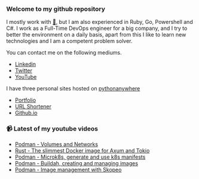 ### Welcome to my github repository

I mostly work with [:snake:](https://www.python.org/), but I am also experienced in Ruby, Go, Powershell and C#. I work as a Full-Time DevOps engineer for a big company, and I try to better the environment on a daily basis, apart from this I like to learn new technologies and I am a competent problem solver.

You can contact me on the following mediums.
- [Linkedin](https://www.linkedin.com/in/r3ap3rpy)
- [Twitter](https://twitter.com/r3ap3rpy)
- [YouTube](https://www.youtube.com/channel/UC1qkMXH8d2I9DDAtBSeEHqg)

I have three personal sites hosted on [pythonanywhere](https://www.pythonanywhere.com/)
- [Portfolio](http://r3ap3rpy.pythonanywhere.com/)
- [URL Shortener](http://shortenpy.pythonanywhere.com/)
- [Github.io](https://r3ap3rpy.github.io/)

### :video_camera: Latest of my youtube videos
<!-- YOUTUBE:START -->
- [Podman - Volumes and Networks](https://www.youtube.com/watch?v=Q-_OAlfeOuo)
- [Rust - The slimmest Docker image for Axum and Tokio](https://www.youtube.com/watch?v=HDDP9bV0szw)
- [Podman - Microk8s, generate and use k8s manifests](https://www.youtube.com/watch?v=2cwrxsbDbTk)
- [Podman - Buildah, creating and managing images](https://www.youtube.com/watch?v=7tIv7XLwV-Q)
- [Podman - Image management with Skopeo](https://www.youtube.com/watch?v=vjizPJ3haV4)
<!-- YOUTUBE:END -->

